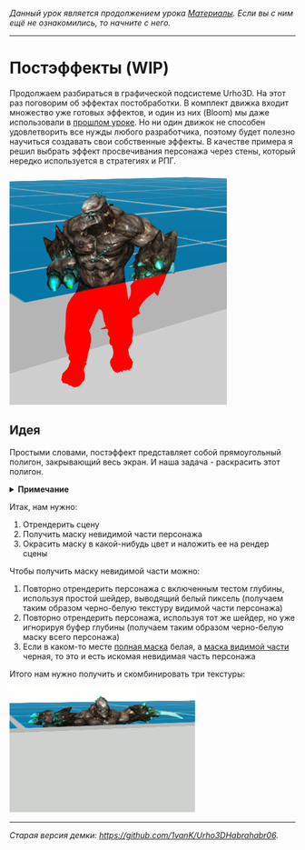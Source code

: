 *Данный урок является продолжением урока [Материалы](https://github.com/urho3d-learn/materials). Если вы с ним ещё не ознакомились, то начните с него.*

---

# Постэффекты (WIP)

Продолжаем разбираться в графической подсистеме Urho3D. На этот раз поговорим об эффектах постобработки. В комплект движка входит множество
уже готовых эффектов, и один из них (Bloom) мы даже использовали в [прошлом уроке](https://github.com/urho3d-learn/materials).
Но ни один движок не способен удовлетворить все нужды любого разработчика, поэтому будет полезно научиться создавать свои
собственные эффекты. В качестве примера я решил выбрать эффект просвечивания персонажа через стены,
который нередко используется в стратегиях и РПГ.

![](images/screen.png)

## Идея

Простыми словами, постэффект представляет собой прямоугольный полигон, закрывающий весь экран. И наша задача - раскрасить этот полигон.

<details>
<summary><b>Примечание</b></summary>
Сразу оговорюсь, что я не ставил перед собой цель реализовать эффект самым оптимальным методом.
В первую очередь я хотел показать, как сделать это с помощью постпроцессинга максимально простым и понятным способом.
</details>

Итак, нам нужно:
1) Отрендерить сцену
2) Получить маску невидимой части персонажа
3) Окрасить маску в какой-нибудь цвет и наложить ее на рендер сцены

Чтобы получить маску невидимой части можно:
1) Повторно отрендерить персонажа с включенным тестом глубины, используя простой шейдер, выводящий белый пиксель
   (получаем таким образом черно-белую текстуру видимой части персонажа)
2) Повторно отрендерить персонажа, используя тот же шейдер, но уже игнорируя буфер глубины (получаем таким образом черно-белую маску всего персонажа)
3) Если в каком-то месте <ins>полная маска</ins> белая, а <ins>маска видимой части</ins> черная, то это и есть искомая невидимая часть персонажа

Итого нам нужно получить и скомбинировать три текстуры:

![](images/idea.gif)



---

*Старая версия демки: <https://github.com/1vanK/Urho3DHabrahabr06>.*

